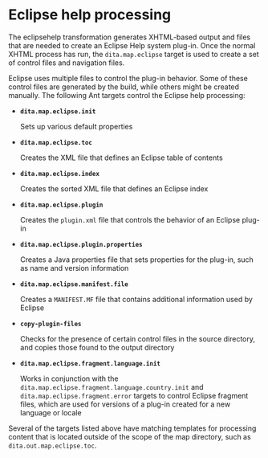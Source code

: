# Eclipse help processing

The eclipsehelp transformation generates XHTML-based output and files that are needed to create an Eclipse Help system plug-in. Once the normal XHTML process has run, the `dita.map.eclipse` target is used to create a set of control files and navigation files.

Eclipse uses multiple files to control the plug-in behavior. Some of these control files are generated by the build, while others might be created manually. The following Ant targets control the Eclipse help processing:

-   **`dita.map.eclipse.init`**

    Sets up various default properties

-   **`dita.map.eclipse.toc`**

    Creates the XML file that defines an Eclipse table of contents

-   **`dita.map.eclipse.index`**

    Creates the sorted XML file that defines an Eclipse index

-   **`dita.map.eclipse.plugin`**

    Creates the `plugin.xml` file that controls the behavior of an Eclipse plug-in

-   **`dita.map.eclipse.plugin.properties`**

    Creates a Java properties file that sets properties for the plug-in, such as name and version information

-   **`dita.map.eclipse.manifest.file`**

    Creates a `MANIFEST.MF` file that contains additional information used by Eclipse

-   **`copy-plugin-files`**

    Checks for the presence of certain control files in the source directory, and copies those found to the output directory

-   **`dita.map.eclipse.fragment.language.init`**

    Works in conjunction with the `dita.map.eclipse.fragment.language.country.init` and `dita.map.eclipse.fragment.error` targets to control Eclipse fragment files, which are used for versions of a plug-in created for a new language or locale


Several of the targets listed above have matching templates for processing content that is located outside of the scope of the map directory, such as `dita.out.map.eclipse.toc`.

